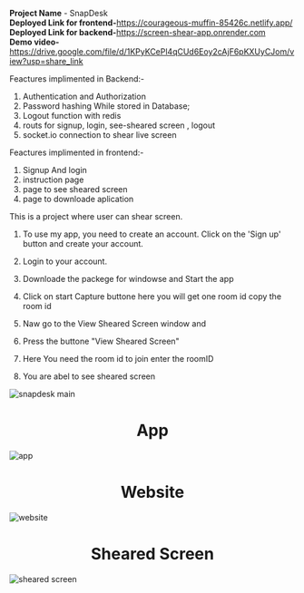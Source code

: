 
<b>Project Name</b> - SnapDesk<br>
<b>Deployed Link for frontend-</b>https://courageous-muffin-85426c.netlify.app/<br>
<b>Deployed Link for backend-</b>https://screen-shear-app.onrender.com<br>
<b>Demo video-</b>https://drive.google.com/file/d/1KPyKCePl4qCUd6Eoy2cAjF6pKXUyCJom/view?usp=share_link<br>



Feactures implimented in Backend:-

1) Authentication and Authorization
2) Password hashing While stored in Database;
3) Logout function with redis 
4) routs for signup, login, see-sheared screen , logout 
5) socket.io connection to shear live screen



Feactures implimented in frontend:-
1) Signup And login 
2) instruction page 
3) page to see sheared screen 
4) page to downloade aplication 




This is a project where user can shear screen.
1) To use my app, you need to create an account. Click on the 'Sign up' button and create your account.

2) Login to your account.

3) Downloade the packege for windowse and Start the app

4) Click on start Capture buttone here you will get one room id copy the room id

5) Naw go to the View Sheared Screen window and

6) Press the buttone "View Sheared Screen"

7) Here You need the room id to join enter the roomID

8) You are abel to see sheared screen


![snapdesk main](https://user-images.githubusercontent.com/112633247/223093344-be21d620-b94b-47d7-9963-2469f7baa7ac.png)

<h1 align ="center">App</h1>


![app](https://user-images.githubusercontent.com/112633247/218098466-44cceb57-acda-4321-8555-db2345d285fc.png)




<h1 align="center">Website</h1>

![website](https://user-images.githubusercontent.com/112633247/218098553-e5ff87c8-9a4d-400c-9b32-914d51ac5a82.png)




<h1 align ="center">Sheared Screen</h1>

![sheared screen](https://user-images.githubusercontent.com/112633247/218098598-7e8e8a08-1138-4cdf-b91b-a7e7cde2b7af.png)












